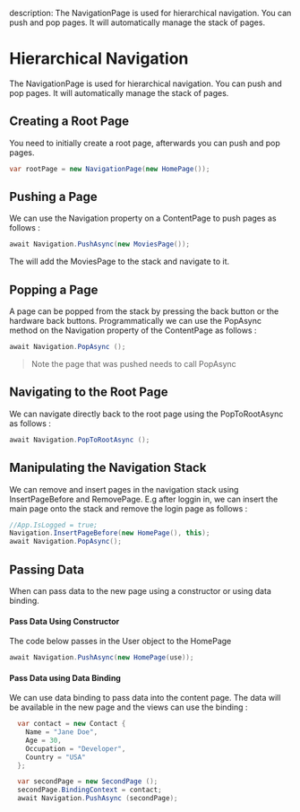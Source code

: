 description: The NavigationPage is used for hierarchical navigation. You can push and pop pages. It will automatically manage the stack of pages.

# Hierarchical Navigation

The NavigationPage is used for hierarchical navigation. You can push and pop pages. It will automatically manage the stack of pages.

## Creating a Root Page

You need to initially create a root page, afterwards you can push and pop pages.

```csharp
var rootPage = new NavigationPage(new HomePage());
```

## Pushing a Page

We can use the Navigation property on a ContentPage to push pages as follows :

```csharp
await Navigation.PushAsync(new MoviesPage());
```

The will add the MoviesPage to the stack and navigate to it.

## Popping a Page

A page can be popped from the stack by pressing the back button or the hardware back buttons. Programmatically we can use the PopAsync method on the Navigation property of the ContentPage as follows :

```csharp
await Navigation.PopAsync ();
```

> Note the page that was pushed needs to call PopAsync

## Navigating to the Root Page

We can navigate directly back to the root page using the PopToRootAsync as follows :

```csharp
await Navigation.PopToRootAsync ();
```

## Manipulating the Navigation Stack

We can remove and insert pages in the navigation stack using InsertPageBefore and  RemovePage. E.g after loggin in, we can insert the main page onto the stack and remove the login page as follows :

```csharp
//App.IsLogged = true;
Navigation.InsertPageBefore(new HomePage(), this);
await Navigation.PopAsync();
```

## Passing Data

When can pass data to the new page using a constructor or using data binding.

#### Pass Data Using Constructor

The code below passes in the User object to the HomePage

```csharp
await Navigation.PushAsync(new HomePage(use));
```

#### Pass Data using Data Binding

We can use data binding to pass data into the content page. The data will be available in the new page and the views can use the binding :

```csharp
  var contact = new Contact {
    Name = "Jane Doe",
    Age = 30,
    Occupation = "Developer",
    Country = "USA"
  };

  var secondPage = new SecondPage ();
  secondPage.BindingContext = contact;
  await Navigation.PushAsync (secondPage);
```



